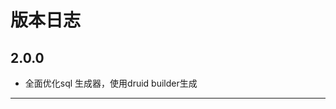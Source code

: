 # 版本日志

## 2.0.0

*  全面优化sql 生成器，使用druid builder生成

-------------------------------------------------------------------------------------------------------------